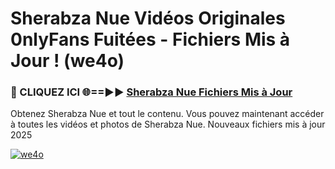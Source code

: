 # Sherabza Nue Vidéos Originales 0nlyFans Fuitées - Fichiers Mis à Jour ! (we4o)

<h3>🔴 CLIQUEZ ICI 🌐==►► <a href="https://tinyurl.com/2pmr4ezf" rel="nofollow">Sherabza Nue Fichiers Mis à Jour</a></h3>

Obtenez Sherabza Nue et tout le contenu. Vous pouvez maintenant accéder à toutes les vidéos et photos de Sherabza Nue. Nouveaux fichiers mis à jour 2025

[![we4o](https://i.imgur.com/6SNvagu.gif)](https://tinyurl.com/2pmr4ezf)

